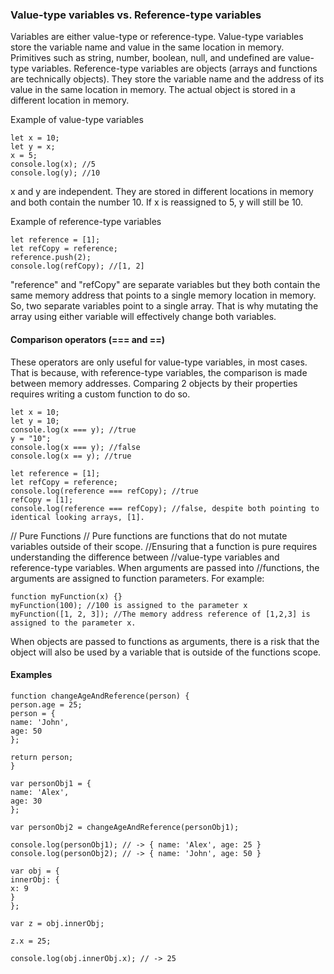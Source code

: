 ### Value-type variables vs. Reference-type variables

Variables are either value-type or reference-type. Value-type variables store the variable name and value in the same location in memory. Primitives such as string, number, boolean, null, and undefined are value-type variables. Reference-type variables are objects (arrays and functions are technically objects). They store the variable name and the address of its value in the same location in memory. The actual object is stored in a different location in memory.

Example of value-type variables

```
let x = 10;
let y = x;
x = 5;
console.log(x); //5
console.log(y); //10
```

x and y are independent. They are stored in different locations in memory and both contain the number 10. If x is reassigned to 5, y will still be 10.

Example of reference-type variables

```
let reference = [1];
let refCopy = reference;
reference.push(2);
console.log(refCopy); //[1, 2]
```

"reference" and "refCopy" are separate variables but they both contain the same memory address that points to a single memory location in memory. So, two separate variables point to a single array. That is why mutating the array using either variable will effectively change both variables.

#### Comparison operators (=== and ==)

These operators are only useful for value-type variables, in most cases. That is because, with reference-type variables, the comparison is made between memory addresses. Comparing 2 objects by their properties requires writing a custom function to do so.

```
let x = 10;
let y = 10;
console.log(x === y); //true
y = "10";
console.log(x === y); //false
console.log(x == y); //true

let reference = [1];
let refCopy = reference;
console.log(reference === refCopy); //true
refCopy = [1];
console.log(reference === refCopy); //false, despite both pointing to identical looking arrays, [1].
```

// Pure Functions
// Pure functions are functions that do not mutate variables outside of their scope.
//Ensuring that a function is pure requires understanding the difference between
//value-type variables and reference-type variables. When arguments are passed into
//functions, the arguments are assigned to function parameters. For example:

```
function myFunction(x) {}
myFunction(100); //100 is assigned to the parameter x
myFunction([1, 2, 3]); //The memory address reference of [1,2,3] is assigned to the parameter x.
```

When objects are passed to functions as arguments, there is a risk that the object
will also be used by a variable that is outside of the functions scope.

#### Examples

```
function changeAgeAndReference(person) {
person.age = 25;
person = {
name: 'John',
age: 50
};

return person;
}

var personObj1 = {
name: 'Alex',
age: 30
};

var personObj2 = changeAgeAndReference(personObj1);

console.log(personObj1); // -> { name: 'Alex', age: 25 }
console.log(personObj2); // -> { name: 'John', age: 50 }

var obj = {
innerObj: {
x: 9
}
};
​
var z = obj.innerObj;
​
z.x = 25;
​
console.log(obj.innerObj.x); // -> 25
```
